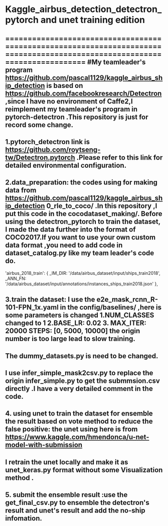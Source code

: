 # Kaggle_airbus_detection_detectron_pytorch and unet training edition
===========================================================================================================================
#My teamleader's program https://github.com/pascal1129/kaggle_airbus_ship_detection  is based on https://github.com/facebookresearch/Detectron ,since I have no environment of Caffe2,I reimplement my teamleader's program in pytorch-detectron .This repository is just for record some change.
---------------------------------------------------------------------------------------------------------------------------
## 1.pytorch_detectron link is https://github.com/roytseng-tw/Detectron.pytorch .Please refer to this link for detailed environmental configuration.

## 2.data_preparation: the codes using for making data from https://github.com/pascal1129/kaggle_airbus_ship_detection 0_rle_to_coco/ .In this repository ,I put this code in the cocodataset_making/. Before using the detectron_pytorch to train the dataset, I made the data further into the format of COCO2017.If you want to use your own custom data format ,you need to add code in  dataset_catalog.py like my team leader's code do.
'airbus_2018_train': {
        _IM_DIR:
            '/data/airbus_dataset/input/ships_train2018',
        _ANN_FN:
            '/data/airbus_dataset/input/annotations/instances_ships_train2018.json'
    },
 
## 3.train the dataset: I use the e2e_mask_rcnn_R-101-FPN_1x.yaml in the config/baselines/ ,here is some parameters is changed 1.NUM_CLASSES changed to 1    2.BASE_LR: 0.02  3. MAX_ITER: 20000 STEPS: [0, 5000, 10000] the origin number is too large lead to slow training.  
## The dummy_datasets.py is need to be changed. 
## I use infer_simple_mask2csv.py to replace the origin infer_simple.py to get the submmsion.csv directly .I have a very detailed comment in the code.

## 4. using unet to train the dataset for ensemble the result based on vote method to reduce the false positive: the unet using here is from https://www.kaggle.com/hmendonca/u-net-model-with-submission
## I retrain the unet locally and make it as unet_keras.py format without some Visualization method .

## 5. submit the ensemble result :use the get_final_csv.py to ensemble the detectron's result and unet's result and add the no-ship infomation.


